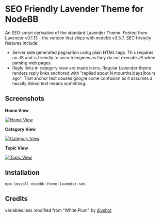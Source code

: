 SEO Friendly Lavender Theme for NodeBB
=========================

An SEO smart derivative of the standard Lavender Theme. Forked from Lavender v0.1.13 - the version that ships with nodebb v0.5.7. SEO friendly features include:

- Server side generated pagination using plain HTML <a> tags. This requires no JS and is friendly to search engines as they do not execute JS when parsing web pages.
- Reply links in category view are made icons. Regular Lavender theme renders reply links anchored with "replied about N mounths|days|hours ago". That anchor text causes google some confusion as it assumes a heavily linked text means something.

## Screenshots

**Home View**

[![Home View](http://i.imgur.com/gfQYGHl.png)](http://i.imgur.com/gfQYGHl.png)

**Category View**

[![Category View](http://i.imgur.com/JalyDRpl.png)](http://i.imgur.com/JalyDRp.png)

**Topic View**

[![Topic View](http://i.imgur.com/R8YhchEl.png)](http://i.imgur.com/R8YhchE.png)

## Installation

    npm install nodebb-theme-lavender-seo


## Credits

variables.less modified from "White Plum" by [divshot](https://github.com/divshot/)
